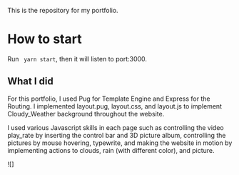 This is the repository for my portfolio. 

# How to start
Run ``` yarn start```, then it will listen to port:3000. 

## What I did
For this portfolio, I used Pug for Template Engine and Express for the Routing. I implemented layout.pug, 
layout.css, and layout.js to implement Cloudy_Weather background throughout the website. 

I used various Javascript skills in each page such as controlling the video play_rate by inserting the control bar and 3D 
picture album, controlling the pictures by mouse hovering, typewrite, and making the website in motion by implementing actions 
to clouds, rain (with different color), and picture.    

![]
